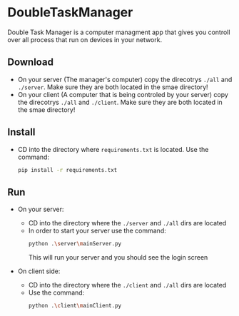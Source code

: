 # DoubleTaskManager

Double Task Manager is a computer managment app that gives you controll over all process that run on devices in your network.

## Download
- On your server (The manager's computer) copy the direcotrys ```./all``` and ```./server```. Make sure they are both located in the smae directory!
- On your client (A computer that is being controled by your server) copy the direcotrys ```./all``` and ```./client```. Make sure they are both located in the smae directory!

## Install
- CD into the directory where ```requirements.txt``` is located. Use the command:
  ```bash
  pip install -r requirements.txt
  ```
## Run
- On your server:
  - CD into the directory where the ```./server``` and ```./all``` dirs are located
  - In order to start your server use the command:
    ```bash
    python .\server\mainServer.py
    ```
    This will run your server and you should see the login screen

- On client side:
  - CD into the directory where the ```./client``` and ```./all``` dirs are located
  - Use the command:
    ```bash
    python .\client\mainClient.py
    ```
  
